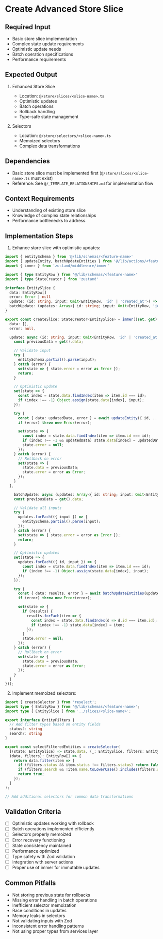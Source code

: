 # Create Advanced Store Slice

## Required Input

- Basic store slice implementation
- Complex state update requirements
- Optimistic update needs
- Batch operation specifications
- Performance requirements

## Expected Output

1. Enhanced Store Slice

    - Location: `@/store/slices/<slice-name>.ts`
    - Optimistic updates
    - Batch operations
    - Rollback handling
    - Type-safe state management

2. Selectors
    - Location: `@/store/selectors/<slice-name>.ts`
    - Memoized selectors
    - Complex data transformations

## Dependencies

- Basic store slice must be implemented first (`@/store/slices/<slice-name>.ts` must exist)
- Reference: See `@/_TEMPLATE_RELATIONSHIPS.md` for implementation flow

## Context Requirements

- Understanding of existing store slice
- Knowledge of complex state relationships
- Performance bottlenecks to address

## Implementation Steps

1. Enhance store slice with optimistic updates:

```typescript:@/store/slices/<slice-name>.ts
import { entitySchema } from '@/lib/schemas/<feature-name>'
import { updateEntity, batchUpdateEntities } from '@/lib/actions/<feature-name>'
import { immer } from 'zustand/middleware/immer'

import { type EntityRow } from '@/lib/schemas/<feature-name>'
import { type StateCreator } from 'zustand'

interface EntitySlice {
  data: EntityRow[]
  error: Error | null
  update: (id: string, input: Omit<EntityRow, 'id' | 'created_at'>) => Promise<void>
  batchUpdate: (updates: Array<{ id: string; input: Omit<EntityRow, 'id' | 'created_at'> }>) => Promise<void>
}

export const createSlice: StateCreator<EntitySlice> = immer((set, get) => ({
  data: [],
  error: null,

  update: async (id: string, input: Omit<EntityRow, 'id' | 'created_at'>) => {
    const previousData = get().data;

    // Validate input
    try {
      entitySchema.partial().parse(input);
    } catch (error) {
      set(state => { state.error = error as Error });
      return;
    }

    // Optimistic update
    set(state => {
      const index = state.data.findIndex(item => item.id === id);
      if (index !== -1) Object.assign(state.data[index], input);
    });

    try {
      const { data: updatedData, error } = await updateEntity({ id, ...input });
      if (error) throw new Error(error);

      set(state => {
        const index = state.data.findIndex(item => item.id === id);
        if (index !== -1 && updatedData) state.data[index] = updatedData;
        state.error = null;
      });
    } catch (error) {
      // Rollback on error
      set(state => {
        state.data = previousData;
        state.error = error as Error;
      });
    }
  },

    batchUpdate: async (updates: Array<{ id: string; input: Omit<EntityRow, 'id' | 'created_at'> }>) => {
    const previousData = get().data;

    // Validate all inputs
    try {
      updates.forEach(({ input }) => {
        entitySchema.partial().parse(input);
      });
    } catch (error) {
      set(state => { state.error = error as Error });
      return;
    }

    // Optimistic updates
    set(state => {
      updates.forEach(({ id, input }) => {
        const index = state.data.findIndex(item => item.id === id);
        if (index !== -1) Object.assign(state.data[index], input);
      });
    });

    try {
      const { data: results, error } = await batchUpdateEntities(updates);
      if (error) throw new Error(error);

      set(state => {
        if (results) {
          results.forEach(item => {
            const index = state.data.findIndex(d => d.id === item.id);
            if (index !== -1) state.data[index] = item;
          });
        }
        state.error = null;
      });
    } catch (error) {
      // Rollback on error
      set(state => {
        state.data = previousData;
        state.error = error as Error;
      });
    }
  }
}));
```

2. Implement memoized selectors:

```typescript:@/store/selectors/<slice-name>.ts
import { createSelector } from 'reselect';
import type { EntityRow } from '@/lib/schemas/<feature-name>';
import type { EntitySlice } from '../slices/<slice-name>';

export interface EntityFilters {
  // Add filter types based on entity fields
  status?: string
  search?: string
}

export const selectFilteredEntities = createSelector(
  [(state: EntitySlice) => state.data, (_: EntitySlice, filters: EntityFilters) => filters],
  (data, filters): EntityRow[] => {
    return data.filter(item => {
      if (filters.status && item.status !== filters.status) return false;
      if (filters.search && !item.name.toLowerCase().includes(filters.search.toLowerCase())) return false;
      return true;
    });
  }
);

// Add additional selectors for common data transformations
```

## Validation Criteria

- [ ] Optimistic updates working with rollback
- [ ] Batch operations implemented efficiently
- [ ] Selectors properly memoized
- [ ] Error recovery functioning
- [ ] State consistency maintained
- [ ] Performance optimized
- [ ] Type safety with Zod validation
- [ ] Integration with server actions
- [ ] Proper use of immer for immutable updates

## Common Pitfalls

- Not storing previous state for rollbacks
- Missing error handling in batch operations
- Inefficient selector memoization
- Race conditions in updates
- Memory leaks in selectors
- Not validating inputs with Zod
- Inconsistent error handling patterns
- Not using proper types from services layer
